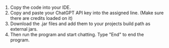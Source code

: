 1. Copy the code into your IDE.
2. Copy and paste your ChatGPT API key into the assigned line. (Make sure there are credits loaded on it)
3. Download the .jar files and add them to your projects build path as external jars.
4. Then run the program and start chatting. Type "End" to end the program.
